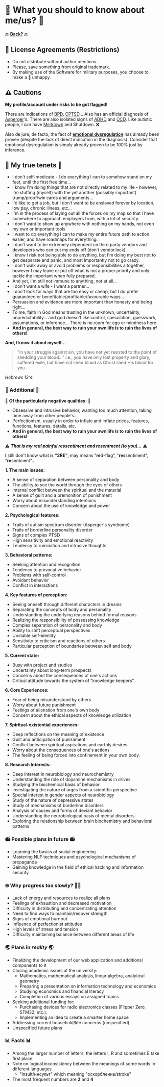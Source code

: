 # 🚩 What you should to know about me/us? 🚩

🔙 **[Back?](https://github.com/u2re-dev)** 🔙

## 📑 License Agreements (Restrictions)

- Do not distribute without author mentions...
- Please, save something from original trademark.
- By making use of the Software for military purposes, you choose to make a 🐰 unhappy.

## ⚠️ Cautions

**My profile/account under risks to be got flagged!**

There are indications of [BPD](https://en.wikipedia.org/wiki/Borderline_personality_disorder), [CPTSD](https://en.wikipedia.org/wiki/Complex_post-traumatic_stress_disorder)... Also has an official diagnosis of [Asperger](https://en.wikipedia.org/wiki/Asperger_syndrome)'s. There are also isolated signs of [ADHD](https://en.wikipedia.org/wiki/Attention_deficit_hyperactivity_disorder) and [OCD](https://en.wikipedia.org/wiki/Obsessive–compulsive_disorder). Like autistic people, I can have [Meltdown](https://en.wikipedia.org/wiki/Autistic_meltdown) and Shutdown. ❌

Also de jure, de facto, the fact of [**emotional dysregulation**](https://en.wikipedia.org/wiki/Emotional_dysregulation) has already been proven (despite the lack of direct indication in the diagnosis). Consider that emotional dysregulation is simply already proven to be 100% just by inference.

## 🗿 My true tenets 🗿

- I don't self-medicate - I do everything I can to somehow stand on my feet, until the first free time...
- I know I'm doing things that are not directly related to my life - however, I'm stuffing (myself) with the yet another (possibly important) trump/proof/win cards and arguments...
- I'd like to get a job, but I don't want to be enslaved forever by location, low pay, chronic illness, etc...
- I'm in the process of laying out all the forces on my map so that I have somewhere to approach employers from, with a lot of security.
- I don't want to show up anywhere with nothing on my hands, not even my own or important tools.
- I want to do everything I can to make my entire future path to action easier, and have roadmaps for everything.
- I don't want to be extremely dependent on third party vendors and developers who can cut my ends off (don't vendor.lock).
- I know I risk not being able to do anything, but I'm doing my best not to get desperate and panic, and most importantly not to go crazy.
- I don't walk away or avoid problems or responsibilities altogether, however I may leave or put off what is not a proper priority and only tackle the important when fully prepared.
- And yet, I'm still not immune to anything, not at all...
- I don't want a wife - I want a partner...
- I don't look for ways that are too easy or cheap, but I do prefer guaranteed or benefitable/profitable/favourable ways...
- Persuasion and evidence are more important than honesty and being right...
- To me, faith in God means trusting in the unknown, uncertainty, unpredictability... and god doesn't like control, speculation, guesswork, assumptions, or inference... There is no room for ego or mindness here.
- **And in general, the best way to ruin your own life is to ruin the lives of others!**

**And, I know it about myself...**

> "In your struggle against sin, you have not yet resisted to the point of shedding your blood..." i.e., you have only lost property and glory, suffered exile, but have not shed blood as Christ shed His blood for you.

*Hebrews 12:4*

### 📓 Additional 📓

🚩 **Of the particularly negative qualities:** 🚩

- Obsessive and intrusive behavior, wanting too much attention, taking time away from other people's...
- Perfectionism, usually in order to inflate and inflate prices, features, functions, features, details, etc.
- **And in general, the best way to ruin your own life is to ruin the lives of others!**

⚠️ ***That is my real painful ressentiment and resentment (to you)...*** ⚠️

I still don't know what is **"2RE"**, may means "**re**d-flag", "**re**ssentiment", "**re**sentment"...

**1. The main issues:**

- A sense of separation between personality and body
- The ability to see the world through the eyes of others
- Internal conflict between the spiritual and the material
- A sense of guilt and a premonition of punishment
- Worry about misunderstanding intentions
- Concern about the use of knowledge and power

**2. Psychological features:**

- Traits of autism spectrum disorder (Asperger's syndrome)
- Traits of borderline personality disorder
- Signs of complex PTSD
- High sensitivity and emotional reactivity
- Tendency to rumination and intrusive thoughts

**3. Behavioral patterns:**

- Seeking attention and recognition
- Tendency to provocative behavior
- Problems with self-control
- Avoidant behavior
- Conflict in interactions

**4. Key features of perception:**

- Seeing oneself through different characters in dreams
- Separating the concepts of body and personality
- Understanding the underlying reasons behind formal reasons
- Realizing the responsibility of possessing knowledge
- Complex separation of personality and body
- Ability to shift perceptual perspectives
- Unstable self-identity
- Sensitivity to criticism and reactions of others
- Particular perception of boundaries between self and body

**5. Current state:**

- Busy with project and studies
- Uncertainty about long-term prospects
- Concerns about the consequences of one's actions
- Critical attitude towards the system of “knowledge keepers”.

**6. Core Experiences:**

- Fear of being misunderstood by others
- Worry about future punishment
- Feelings of alienation from one's own body
- Concern about the ethical aspects of knowledge utilization

**7. Spiritual-existential experiences:**

- Deep reflections on the meaning of existence
- Guilt and anticipation of punishment
- Conflict between spiritual aspirations and earthly desires
- Worry about the consequences of one's actions
- The feeling of being forced into confinement in your own body.

**8. Research Interests:**

- Deep interest in neurobiology and neurochemistry
- Understanding the role of dopamine mechanisms in drives
- Studying the biochemical basis of behavior
- Investigating the nature of urges from a scientific perspective
- Special interest in gender aspects of neurobiology
- Study of the nature of depressive states
- Study of mechanisms of borderline disorders
- Analysis of causes and forms of deviant behavior
- Understanding the neurobiological basis of mental disorders
- Exploring the relationship between brain biochemistry and behavioral patterns

### 📻 Possible plans in future 📻

- Learning the basics of social engineering
- Mastering NLP techniques and psychological mechanisms of propaganda
- Gaining knowledge in the field of ethical hacking and information security

### ❄️ Why progress too slowly? 🐌🐢

- Lack of energy and resources to realize all plans
- Feelings of exhaustion and decreased motivation
- Difficulty in distributing and concentrating attention
- Need to find ways to maintain/recover strength
- Signs of emotional burnout
- Influence of perfectionist attitudes
- High levels of stress and tension
- Difficulty maintaining balance between different areas of life

### 🌏 Plans in ***reality*** 🌏

- Finalizing the development of our web application and additional components to it
- Closing academic issues at the university:
  - Mathematics, mathematical analysis, linear algebra, analytical geometry
  - Preparing a presentation on information technology and economics
  - Studying economics and financial literacy
  - Completion of various essays on assigned topics
- Seeking additional funding for:
  - Purchasing devices for radio electronics classes (Flipper Zero, STM32, etc.).
  - Implementing an idea to create a smarter home space
- Addressing current household/life concerns (unspecified)
- Unspecified future plans

### 📊 Facts 📊

- Among the larger number of letters, the letters I, R and sometimes E take first place
- Note on logical inconsistency between the meanings of some words in different languages
  - "insult/инсульт" which meaning "оскорбление/stroke"
- The most frequent numbers are **2** and **4**
